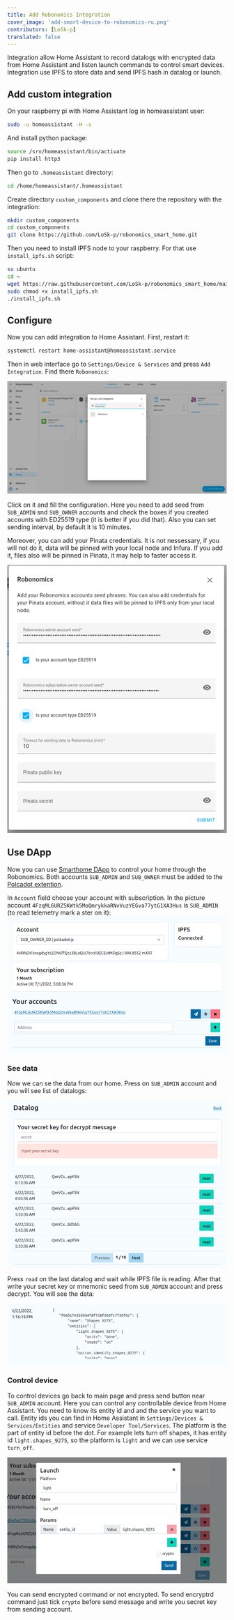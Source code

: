 ```yaml
---
title: Add Robonomics Integration
cover_image: 'add-smart-device-to-robonomics-ru.png' 
contributors: [LoSk-p]
translated: false
---
```


Integration allow Home Assistant to record datalogs with encrypted data from Home Assistant and listen launch commands to control smart devices. Integration use IPFS to store data and send IPFS hash in datalog or launch.

## Add custom integration

On your raspberry pi with Home Assistant log in homeassistant user:
```bash 
sudo -u homeassistant -H -s
```
And install python package:
```bash
source /srv/homeassistant/bin/activate
pip install http3
```

Then go to `.homeassistant` directory:
```bash
cd /home/homeassistant/.homeassistant
```
Create directory `custom_components` and clone there the repository with the integration:

```bash
mkdir custom_components
cd custom_components
git clone https://github.com/LoSk-p/robonomics_smart_home.git
```

Then you need to install IPFS node to your raspberry. For that use `install_ipfs.sh` script:

```bash
su ubuntu
cd ~
wget https://raw.githubusercontent.com/LoSk-p/robonomics_smart_home/main/install_ipfs.sh
sudo chmod +x install_ipfs.sh
./install_ipfs.sh
```

## Configure

Now you can add integration to Home Assistant. First, restart it:

```bash
systemctl restart home-assistant@homeassistant.service
```
Then in web interface go to `Settings/Device & Services` and press `Add Integration`. Find there `Robonomics`:

![integration](/docs/images/home-assistant/add-integration.png)

Click on it and fill the configuration. Here you need to add seed from `SUB_ADMIN` snd `SUB_OWNER` accounts and check the boxes if you created accounts with ED25519 type (it is better if you did that). Also you can set sending interval, by default it is 10 minutes.

Moreover, you can add your Pinata credentials. It is not nessessary, if you will not do it, data will be pinned with your local node and Infura. If you add it, files also will be pinned in Pinata, it may help to faster access it.

![configuration](/docs/images/home-assistant/configuration.png)

## Use DApp

Now you can use [Smarthome DApp](https://vol4tim.github.io/account-manager/#/) to control your home through the Robonomics. Both accounts `SUB_ADMIN` and `SUB_OWNER` must be added to the [Polcadot extention](https://polkadot.js.org/extension/).

In `Account` field choose your account with subscription. In the picture account `4FzqML6URZ5KWtk5MoQmrykkaRNvVuzYEGva77ytG1XA3Hus` is `SUB_ADMIN` (to read telemetry mark a ster on it):
![dapp-start](/docs/images/home-assistant/dapp-start.png)

### See data

Now we can se the data from our home. Press on `SUB_ADMIN` account and you will see list of datalogs:

![dapp-datalog](/docs/images/home-assistant/dapp-datalog.png)

Press `read` on the last datalog and wait while IPFS file is reading. After that write your secret key or mnemonic seed from `SUB_ADMIN` account and press decrypt. You will see the data:

![dapp-data](/docs/images/home-assistant/dapp-data.png)

### Control device

To control devices go back to main page and press send button near `SUB_ADMIN` account. Here you can control any controllable device from Home Assistant. You need to know its entity id and and the service you want to call. Entity ids you can find in Home Assistant in `Settings/Devices & Services/Entities` and service `Developer Tool/Services`. The platform is the part of entity id before the dot. For example lets turn off shapes, it has entity id `light.shapes_9275`, so the platform is `light` and we can use service `turn_off`.

![dapp-command](/docs/images/home-assistant/dapp-command.png)

You can send encrypted command or not encrypted. To send encryptrd command just tick `crypto` before send message and write you secret key from sending account.